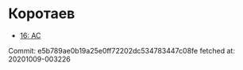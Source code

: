 # Коротаев
- [16: AC](16.md)

Commit: e5b789ae0b19a25e0ff72202dc534783447c08fe
 fetched at: 20201009-003226
